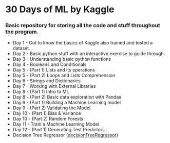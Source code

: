 # 30 Days of ML by Kaggle

### Basic repository for storing all the code and stuff throughout the program.

* Day 1 - Got to know the basics of Kaggle also trained and tested a dataset.
* Day 2 - Basic python stuff with an interactive exercise to guide through.
* Day 3 - Understanding basic python functions
* Day 4 - Booleans and Conditionals
* Day 5 - (Part 1) Lists and its operations
* Day 5 - (Part 2) Loops and Lists Comprehension
* Day 6 - Strings and Dictionaries
* Day 7 - Working with External Libraries
* Day 8 - (Part 1) Intro to ML
* Day 8 - (Part 2) Basic data exploration with Pandas
* Day 9 - (Part 1) Building a Machine Learning model
* Day 9 - (Part 2) Validating the Model
* Day 10 - (Part 1) Bias & Variance
* Day 10 - (Part 2) Random Forests
* Day 11 - Train a Machine Learning Model
* Day 12 - (Part 1) Generating Test Predictors
* Decision Tree Regressor ([decisionTreeRegressor](https://github.com/sohampod/30daysofMLbyKaggle/blob/main/DecisionTreeRegressor.ipynb))
